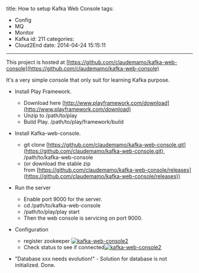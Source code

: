 title: How to setup Kafka Web Console
tags:
  - Config
  - MQ
  - Monitor
  - Kafka
id: 211
categories:
  - Cloud2End
date: 2014-04-24 15:15:11
---

This project is hosted at [https://github.com/claudemamo/kafka-web-console](https://github.com/claudemamo/kafka-web-console)

It's a very simple console that only suit for learning Kafka purpose.
<div></div>
<div>

*   Install Play Framework.

    *   Download here [http://www.playframework.com/download](http://www.playframework.com/download)
    *   Unzip to /path/to/play
    *   Build Play. /path/to/play/framework/build

*   Install Kafka-web-console.

    *   git clone [https://github.com/claudemamo/kafka-web-console.git](https://github.com/claudemamo/kafka-web-console.git)  /path/to/kafka-web-console
    *   (or download the stable zip from [https://github.com/claudemamo/kafka-web-console/releases](https://github.com/claudemamo/kafka-web-console/releases))

*   Run the server

    *   Enable port 9000 for the server.
    *   cd /path/to/kafka-web-console
    *   /path/to/play/play start
    *   Then the web console is servicing on port 9000.

*   Configuration

    *   register zookeeper
[![kafka-web-console2](http://blog.samuelchen.net/wp-content/uploads/2014/04/Image.png)](http://blog.samuelchen.net/wp-content/uploads/2014/04/Image.png)
    *   Check status to see if connected[![kafka-web-console2](http://blog.samuelchen.net/wp-content/uploads/2014/04/Image1-1024x127.png)](http://blog.samuelchen.net/wp-content/uploads/2014/04/Image1.png)

*   "Database xxx needs evolution!" - Solution for database is not initialized.
Done.

</div>